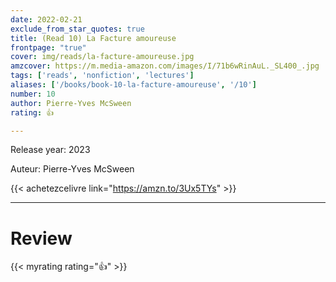 ```yaml
---
date: 2022-02-21
exclude_from_star_quotes: true
title: (Read 10) La Facture amoureuse
frontpage: "true"
cover: img/reads/la-facture-amoureuse.jpg
amzcover: https://m.media-amazon.com/images/I/71b6wRinAuL._SL400_.jpg
tags: ['reads', 'nonfiction', 'lectures']
aliases: ['/books/book-10-la-facture-amoureuse', '/10']
number: 10
author: Pierre-Yves McSween
rating: 👍

---
```


Release year: 2023

Auteur: Pierre-Yves McSween

{{< achetezcelivre link="https://amzn.to/3Ux5TYs" >}}

---

# Review

{{< myrating rating="👍" >}}

